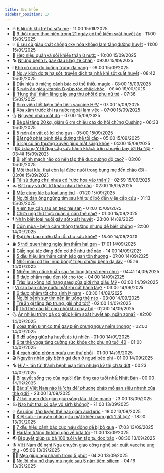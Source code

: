 ```yaml
---
title: Sức khỏe
sidebar_position: 10
---
```


<!-- vnexpress-suc-khoe:START -->
- 🔥 [6 lợi ích khi trẻ bú sữa mẹ](https://vnexpress.net/6-loi-ich-khi-tre-bu-sua-me-4939308.html) - 11:00 15/09/2025
- 🥰 [9 thói quen thực hiện trong 21 ngày có thể kiểm soát huyết áp](https://vnexpress.net/9-thoi-quen-thuc-hien-trong-21-ngay-co-the-kiem-soat-huyet-ap-4939238.html) - 11:00 15/09/2025
- 💡 [6 rau củ giàu chất chống oxy hóa không làm tăng đường huyết](https://vnexpress.net/6-rau-cu-giau-chat-chong-oxy-hoa-khong-lam-tang-duong-huyet-4939128.html) - 11:00 15/09/2025
- 🤗 [Hẹp niệu quản và sỏi khiến thận ứ nước](https://vnexpress.net/hep-nieu-quan-va-soi-khien-than-u-nuoc-4939311.html) - 10:00 15/09/2025
- 🪜 [Những bệnh lý gây đau lưng, tê chân](https://vnexpress.net/nhung-benh-ly-gay-dau-lung-te-chan-4939325.html) - 09:00 15/09/2025
- 🕯 [Khó có con do buồng trứng đa nang](https://vnexpress.net/kho-co-con-do-buong-trung-da-nang-4939297.html) - 09:00 15/09/2025
- 🤭 [Nguy kịch do tự hạ sốt, truyền dịch tại nhà khi sốt xuất huyết](https://vnexpress.net/nguy-kich-do-tu-ha-sot-truyen-dich-tai-nha-khi-sot-xuat-huyet-4939123.html) - 08:42 15/09/2025
- 👀 [Dấu hiệu ở miệng cảnh báo cơ thể thiếu magie](https://vnexpress.net/dau-hieu-o-mieng-canh-bao-co-the-thieu-magie-4939218.html) - 08:00 15/09/2025
- 🌋 [5 món ăn giàu vitamin B giúp tóc chắc khỏe](https://vnexpress.net/5-mon-an-giau-vitamin-b-giup-toc-chac-khoe-4939161.html) - 08:00 15/09/2025
- 🫶 [&#39;Hung thủ&#39; thầm lặng gây ung thư phổi ở phụ nữ trẻ](https://vnexpress.net/hung-thu-tham-lang-gay-ung-thu-phoi-o-phu-nu-tre-4939050.html) - 07:36 15/09/2025
- 🦆 [Sinh viên tiết kiệm tiền tiêm vaccine HPV](https://vnexpress.net/sinh-vien-tiet-kiem-tien-tiem-vaccine-hpv-4939257.html) - 07:00 15/09/2025
- 🚀 [Xóa xăm trước khi ra nước ngoài làm việc](https://vnexpress.net/xoa-xam-truoc-khi-ra-nuoc-ngoai-lam-viec-4939229.html) - 07:00 15/09/2025
- 🌜 [Nguyên nhân mắt đỏ](https://vnexpress.net/nguyen-nhan-mat-do-4939108.html) - 07:00 15/09/2025
- 🧰 [Bé gái tăng 20 kg, giảm 6 cm chiều cao do hội chứng Cushing](https://vnexpress.net/be-gai-tang-20-kg-giam-6-cm-chieu-cao-do-hoi-chung-cushing-4939069.html) - 06:33 15/09/2025
- 💫 [5 món ăn vặt có lợi cho gan](https://vnexpress.net/5-mon-an-vat-co-loi-cho-gan-4939116.html) - 05:00 15/09/2025
- 🌝 [Bất ngờ phát bệnh tiểu đường thể tối cấp](https://vnexpress.net/bat-ngo-phat-benh-tieu-duong-the-toi-cap-4938961.html) - 05:00 15/09/2025
- 🗽 [5 loại củ ăn thường xuyên giúp mắt sáng khỏe](https://vnexpress.net/5-loai-cu-an-thuong-xuyen-giup-mat-sang-khoe-4939141.html) - 04:00 15/09/2025
- 🕯 [Bộ trưởng Y tế Nga cấp cứu hành khách trên chuyến bay tới Hà Nội](https://vnexpress.net/bo-truong-y-te-nga-cap-cuu-hanh-khach-tren-chuyen-bay-toi-ha-noi-4939133.html) - 03:48 15/09/2025
- 🦅 [Bị phình mạch não có nên tập thể dục cường độ cao?](https://vnexpress.net/bi-phinh-mach-nao-co-nen-tap-the-duc-cuong-do-cao-4939105.html) - 03:00 15/09/2025
- 🦆 [Một thai lưu, thai còn lại được nuôi trong bụng mẹ đến chào đời](https://vnexpress.net/mot-thai-luu-thai-con-lai-duoc-nuoi-trong-bung-me-den-chao-doi-4939055.html) - 03:00 15/09/2025
- 🎊 [Tái sử dụng chai nhựa có &#39;rước họa vào thân&#39;?](https://vnexpress.net/tai-su-dung-chai-nhua-co-ruoc-hoa-vao-than-4939028.html) - 02:59 15/09/2025
- 🏊 [Đột quỵ và đột tử khác nhau thế nào](https://vnexpress.net/dot-quy-va-dot-tu-khac-nhau-the-nao-4937956.html) - 02:00 15/09/2025
- 📝 [Mắc cùng lúc ba loại ung thư](https://vnexpress.net/mac-cung-luc-ba-loai-ung-thu-4939006.html) - 01:20 15/09/2025
- 💯 [Người đàn ông ngừng tim sau khi tự đi bộ đến viện cấp cứu](https://vnexpress.net/nguoi-dan-ong-ngung-tim-sau-khi-tu-di-bo-den-vien-cap-cuu-4939012.html) - 01:13 15/09/2025
- 🌊 [Viêm tụy cấp sau ăn tiệc hải sản](https://vnexpress.net/viem-tuy-cap-sau-an-tiec-hai-san-4938960.html) - 01:00 15/09/2025
- 🚀 [Chữa ung thư thực quản di căn thế nào?](https://vnexpress.net/chua-ung-thu-thuc-quan-di-can-the-nao-4938958.html) - 01:00 15/09/2025
- 🕴 [Nhận biết loại muỗi gây sốt xuất huyết](https://vnexpress.net/nhan-biet-loai-muoi-gay-sot-xuat-huyet-4938571.html) - 23:00 14/09/2025
- 🗽 [Cúm mùa - bệnh cảm thông thường nhưng dễ biến chứng](https://vnexpress.net/cum-mua-benh-cam-thong-thuong-nhung-de-bien-chung-4938860.html) - 22:00 14/09/2025
- 🎡 [Đại tiện bao nhiêu lần tốt cho sức khỏe?](https://vnexpress.net/dai-tien-bao-nhieu-lan-tot-cho-suc-khoe-4937921.html) - 18:00 14/09/2025
- ⛽️ [5 thói quen hàng ngày âm thầm hại gan](https://vnexpress.net/5-thoi-quen-hang-ngay-am-tham-hai-gan-4938569.html) - 17:01 14/09/2025
- 🦆 [Giấc ngủ tác động đến cơ thể như thế nào](https://vnexpress.net/giac-ngu-tac-dong-den-co-the-nhu-the-nao-4936630.html) - 14:00 14/09/2025
- 🤩 [5 dấu hiệu âm thầm cảnh báo gan tổn thương](https://vnexpress.net/5-dau-hieu-am-tham-canh-bao-gan-ton-thuong-4937910.html) - 07:00 14/09/2025
- 🦒 [Nhồi máu cơ tim &#39;núp bóng&#39; triệu chứng bệnh dạ dày](https://vnexpress.net/nhoi-mau-co-tim-nup-bong-trieu-chung-benh-da-day-4938857.html) - 05:16 14/09/2025
- 💫 [Nhiễm liên cầu khuẩn sau ăn lòng lợn và nem chua](https://vnexpress.net/nhiem-lien-cau-khuan-sau-an-long-lon-va-nem-chua-4938842.html) - 04:41 14/09/2025
- 🐘 [6 thực phẩm màu đen tốt cho tóc](https://vnexpress.net/6-thuc-pham-mau-den-tot-cho-toc-4938769.html) - 04:00 14/09/2025
- 🚀 [Trào lưu xông hơi hạng sang của giới nhà giàu Mỹ](https://vnexpress.net/trao-luu-xong-hoi-hang-sang-cua-gioi-nha-giau-my-4938659.html) - 03:00 14/09/2025
- 🕯 [Vì sao bạn chảy nước mắt khi cắt hành tây?](https://vnexpress.net/vi-sao-ban-chay-nuoc-mat-khi-cat-hanh-tay-4938746.html) - 03:00 14/09/2025
- 🦏 [6 thực phẩm tốt cho sinh lý nam](https://vnexpress.net/6-thuc-pham-tot-cho-sinh-ly-nam-4938739.html) - 03:00 14/09/2025
- 🦄 [Người bệnh suy tim nên ăn uống thế nào](https://vnexpress.net/nguoi-benh-suy-tim-nen-an-uong-the-nao-4938736.html) - 03:00 14/09/2025
- 🦒 [Trẻ ăn gì tăng tập trung, ghi nhớ tốt?](https://vnexpress.net/tre-an-gi-tang-tap-trung-ghi-nho-tot-4938738.html) - 02:00 14/09/2025
- 👨‍🏫 [Thở thế nào tốt cho phổi khi chạy bộ](https://vnexpress.net/tho-the-nao-tot-cho-phoi-khi-chay-bo-4938613.html) - 02:00 14/09/2025
- 🌜 [Ăn nhiều trứng gà có giúp kiểm soát huyết áp, ngăn zona?](https://vnexpress.net/an-nhieu-trung-ga-co-giup-kiem-soat-huyet-ap-ngan-zona-4938603.html) - 02:00 14/09/2025
- 🚀 [Zona thần kinh có thể gây biến chứng nguy hiểm không?](https://vnexpress.net/zona-than-kinh-co-the-gay-bien-chung-nguy-hiem-khong-4938485.html) - 02:00 14/09/2025
- 💃 [6 đồ uống giúp hạ huyết áp tự nhiên](https://vnexpress.net/6-do-uong-giup-ha-huyet-ap-tu-nhien-4938386.html) - 01:00 14/09/2025
- 💯 [6 tư thế yoga tăng cường sức khỏe cho phụ nữ tuổi 40](https://vnexpress.net/6-tu-the-yoga-tang-cuong-suc-khoe-cho-phu-nu-tuoi-40-4938678.html) - 01:00 14/09/2025
- 🤔 [4 cách giúp phòng ngừa ung thư phổi](https://vnexpress.net/4-cach-giup-phong-ngua-ung-thu-phoi-4938565.html) - 01:00 14/09/2025
- 🎬 [Nguyên nhân gây bệnh gai đen ở người béo phì](https://vnexpress.net/nguyen-nhan-gay-benh-gai-den-o-nguoi-beo-phi-4938483.html) - 01:00 14/09/2025
- 🪜 [HIV - &#39;án tử&#39; thành bệnh mạn tính nhưng kỳ thị chưa dứt](https://vnexpress.net/hiv-an-tu-thanh-benh-man-tinh-nhung-ky-thi-chua-dut-4938722.html) - 00:23 14/09/2025
- 🦣 [Bí quyết sống thọ của người đàn ông cao tuổi nhất Nhật Bản](https://vnexpress.net/bi-quyet-song-tho-cua-nguoi-dan-ong-cao-tuoi-nhat-nhat-ban-4938317.html) - 00:00 14/09/2025
- 🧐 [Bác sĩ Việt Nam nào là &#39;cha đẻ&#39; phương pháp mổ gan siêu nhanh của thế giới?](https://vnexpress.net/bac-si-viet-nam-nao-la-cha-de-phuong-phap-mo-gan-sieu-nhanh-cua-the-gioi-4938491.html) - 23:00 13/09/2025
- 🤡 [7 thói quen đơn giản giúp sống lâu, khỏe mạnh](https://vnexpress.net/7-thoi-quen-don-gian-giup-song-lau-khoe-manh-4937276.html) - 23:00 13/09/2025
- 👍 [Nạo hút thai có gây vô sinh không?](https://vnexpress.net/nao-hut-thai-co-gay-vo-sinh-khong-4938611.html) - 21:00 13/09/2025
- 💡 [Ăn uống, tập luyện thế nào giảm acid uric](https://vnexpress.net/an-uong-tap-luyen-the-nao-giam-acid-uric-4937808.html) - 18:02 13/09/2025
- 💯 [Kiệt sức - nguyên nhân giấu mặt khiến nam giới &#39;bất lực&#39;](https://vnexpress.net/kiet-suc-nguyen-nhan-giau-mat-khien-nam-gioi-bat-luc-4938545.html) - 18:00 13/09/2025
- 🧠 [7 dấu hiệu cảnh báo cục máu đông dễ bị bỏ qua](https://vnexpress.net/7-dau-hieu-canh-bao-cuc-mau-dong-de-bi-bo-qua-4937420.html) - 17:03 13/09/2025
- 🎡 [Hai lầm tưởng thường gặp về bữa tối](https://vnexpress.net/hai-lam-tuong-thuong-gap-ve-bua-toi-4937341.html) - 11:00 13/09/2025
- 🌏 [Bí quyết giúp cụ bà 100 tuổi vẫn tập tạ, đọc báo](https://vnexpress.net/bi-quyet-giup-cu-ba-100-tuoi-van-tap-ta-doc-bao-4938608.html) - 08:30 13/09/2025
- ⚗️ [Việt Nam đề nghị Nga chuyển giao công nghệ sản xuất vaccine ung thư](https://vnexpress.net/viet-nam-de-nghi-nga-chuyen-giao-cong-nghe-san-xuat-vaccine-ung-thu-4938448.html) - 05:06 13/09/2025
- 👨‍🏫 [Mẹo giúp ngủ nhanh trong 5 phút](https://vnexpress.net/meo-giup-ngu-nhanh-trong-5-phut-4938542.html) - 04:20 13/09/2025
- 🤖 [Người phụ nữ chảy mủ ngực sau 5 năm tiêm silicon](https://vnexpress.net/nguoi-phu-nu-chay-mu-nguc-sau-5-nam-tiem-silicon-4938460.html) - 04:16 13/09/2025<!-- vnexpress-suc-khoe:END -->

